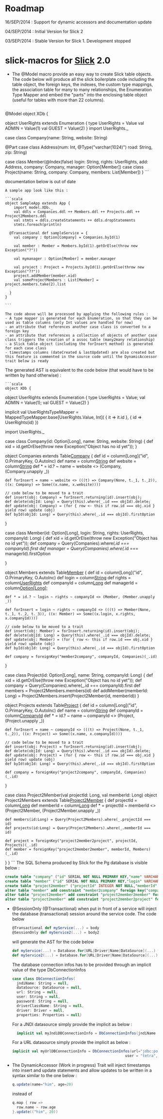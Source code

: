 Roadmap
=======

16/SEP/2014 : Support for dynamic accessors and documentation update

04/SEP/2014 : Initial Version for Slick 2

03/SEP/2014 : Stable Version for Slick 1. Development stopped

slick-macros for [Slick](http://slick.typesafe.com) 2.0 
============

- The @Model  macro provide an easy way to create Slick table objects. The code below will produce all the slick 
  boilerplate code including the table object, the foreign keys, the indexes, the custom type mappings, the association table for many to many relationships, 
  the Enumeration Type Mapper and embed the "parts" into the enclosing table object (useful for tables with more than 22 columns).

    ```scala
@Model object XDb {

  object UserRights extends Enumeration {
    type UserRights = Value
    val ADMIN = Value(1)
    val GUEST = Value(2)
  }
  import UserRights._

  case class Company(name: String, website: String)

  @Part case class Address(num: Int, @Type("varchar(1024)") road: String, zip: String)

  case class Member(@Index(false) login: String, rights: UserRights, add: Address, company: Company, manager: Option[Member])
  case class Project(name: String, company: Company, members: List[Member])
}
    ```
    
documentation below is out of date



    A sample app look like this :

    ```scala
    object SampleApp extends App {
        import model.XDb._
        val ddls = Companies.ddl ++ Members.ddl ++ Projects.ddl ++ Project2Members.ddl
        val stmts = ddls.createStatements ++ ddls.dropStatements
        stmts.foreach(println)

      @Transactional def sampleService = {
        val company : Option[Company] = Companies.byId(1)

        val member : Member = Members.byId(1).getOrElse(throw new Exception("?"))

        val mymanager : Option[Member] = member.manager

        val project : Project = Projects.byId(1).getOrElse(throw new Exception("??"))
        project.addMember(member.xid)
        val someProjectMembers : List[Member] = project.members.take(2).list

      }
    }

    ```

    The code above will be processed by applying the following rules :
    - A type mapper is generated for each Enumeration, so that they can be used as table columns (only Int values are handled for now)
    - an attribute that references another case class is converted to a foreign key
    - an attribute that references a collection of objects of another case class triggers the creation of a assoc table (many2many relationship)
    - a Slick table object (including the forInsert method) is generated for each case class
    - timestamps columns (dateCreated & lastUpdated) are also created but this feature is commented in the source code until the DynamicAccessor trait below is ready
    
  The generated AST is equivalent to the code below (that would have to be written by hand otherwise) :

    ```scala
    object XDb {
  object UserRights extends Enumeration {
    type UserRights = Value;
    val ADMIN = Value(1);
    val GUEST = Value(2)
  }
  
  implicit val UserRightsTypeMapper = MappedTypeMapper.base[UserRights.Value, Int](
    {
      it => it.id
    },
    {
      id => UserRights(id)
    })
    
  import UserRights._

  case class Company(id: Option[Long], name: String, website: String) {
    def xid = id.getOrElse(throw new Exception("Object has no id yet"));
  }

  object Companies extends Table[Company]("company") {
    def id = column[Long]("id", O.PrimaryKey, O.AutoInc)
    def name = column[String]("name")
    def website = column[String]("website")
    def * = id.? ~ name ~ website <> (Company, (Company.unapply _))

    def forInsert = name ~ website <> (((t) => Company(None, t._1, t._2)), ((x: Company) => Some((x.name, x.website))))
    
    // code below to be moved to a trait
    def insert(obj: Company) = forInsert.returning(id).insert(obj);
    def delete(objId: Long) = Query(this).where(_.id === objId).delete;
    def update(obj: Company) = (for { row <- this if row.id === obj.xid } yield row) update (obj)
    def byId(objId: Long) = Query(this).where(_.id === objId).firstOption
    
  }

  case class Member(id: Option[Long], login: String, rights: UserRights, companyId: Long) {
    def xid = id.getOrElse(throw new Exception("Object has no id yet"));
    def company = Query(Companies).where(_.id === companyId).first
    def manager = Query(Companies).where(_.id === managerId).firstOption
    
  }

  object Members extends Table[Member]("member") {
    def id = column[Long]("id", O.PrimaryKey, O.AutoInc)
    def login = column[String]("login")
    def rights = column[UserRights]("rights")
    def companyId = column[Long]("companyId")
    def managerId = column[Option[Long]]("managerId");
    
    def * = id.? ~ login ~ rights ~ companyId <> (Member, (Member.unapply _))

    def forInsert = login ~ rights ~ companyId <> (((t) => Member(None, t._1, t._2, t._3)), ((x: Member) => Some((x.login, x.rights, x.companyId))))

    // code below to be moved to a trait
    def insert(obj: Member) = forInsert.returning(id).insert(obj);
    def delete(objId: Long) = Query(this).where(_.id === objId).delete;
    def update(obj: Member) = (for { row <- this if row.id === obj.xid } yield row) update (obj)
    def byId(objId: Long) = Query(this).where(_.id === objId).firstOption

    def company = foreignKey("member2company", companyId, Companies)(_.id)
  }

  case class Project(id: Option[Long], name: String, companyId: Long) {
    def xid = id.getOrElse(throw new Exception("Object has no id yet"));
    def company = Query(Companies).where(_.id === companyId).first
    def members = Project2Members.members(id)
    def addMember(memberId: Long) = Project2Members.insert(Project2Member(id, memberId))
  }

  object Projects extends Table[Project]("project") {
    def id = column[Long]("id", O.PrimaryKey, O.AutoInc)
    def name = column[String]("name")
    def companyId = column[CompanyId]("companyId")
    def * = id.? ~ name ~ companyId <> (Project, (Project.unapply _))
    
    def forInsert = name ~ companyId <> (((t) => Project(None, t._1, t._2)), ((x: Project) => Some((x.name, x.companyId))))
    
    // code below to be moved to a trait
    def insert(obj: Project) = forInsert.returning(id).insert(obj);
    def delete(objId: Long) = Query(this).where(_.id === objId).delete;
    def update(obj: Project) = (for { row <- this if row.id === obj.xid } yield row) update (obj)
    def byId(objId: Long) = Query(this).where(_.id === objId).firstOption

    def company = foreignKey("project2company", companyId, Companies)(_.id)
  }

  case class Project2Member(val projectId: Long, val memberId: Long)
  object Project2Members extends Table[Project2Member]("project2member") {
    def projectId = column[Long]("projectId")
    def memberId = column[Long]("memberId")
    def * = projectId ~ memberId <> (Project2Member, (Project2Member.unapply _))
    
    def members(id:Long) = Query(Project2Members).where(_.projectId === id)
    def projects(id:Long) = Query(Project2Members).where(_.memberId === id)
    
    def project = foreignKey("project2member2project", projectId, Projects)(_.id)
    def member = foreignKey("project2member2member", memberId, Members)(_.id)
  }
}
    ```
The SQL Schema produced by Slick for the Pg database is visible below :

  ```sql
create table "company" ("id" SERIAL NOT NULL PRIMARY KEY,"name" VARCHAR(254) NOT NULL,"website" VARCHAR(254) NOT NULL)
create table "member" ("id" SERIAL NOT NULL PRIMARY KEY,"login" VARCHAR(254) NOT NULL,"rights" INTEGER NOT NULL,"companyId" INTEGER NOT NULL)
create table "project2member" ("projectId" INTEGER NOT NULL,"memberId" INTEGER NOT NULL)
alter table "member" add constraint "member2company" foreign key("companyId") references "company"("id") on update NO ACTION on delete NO ACTION
alter table "project2member" add constraint "project2member2member" foreign key("memberId") references "member"("id") on update NO ACTION on delete NO ACTION
alter table "project2member" add constraint "project2member2project" foreign key("projectId") references "project"("id") on update NO ACTION on delete NO ACTION

  ```

- @SessionOnly (@Transactional) when put in front of a service will inject the database (transactional) session around the service code.
  The code below

    ```scala
    @Transactional def myService(...) = body
    @SessionOnly def myService2(...) = body2
    ```
    
    will generate the AST for the code below
    ```scala
    def myService(...) = Database.for[URL|Driver|Name|DataSource](...) withTransaction { body }
    def myService2(...) = Database.for[URL|Driver|Name|DataSource](...) withSession { body2 }
    ```
    
    The database connection infos has to be provided through an implicit value of the type DbConnectionInfos
    ```scala
    case class DbConnectionInfos(
      jndiName: String = null,
      dataSource: DataSource = null,
      url: String = null,
      user: String = null,
      password: String = null,
      driverClassName: String = null,
      driver: Driver = null,
      properties: Properties = null)
    ```
    
    For a JNDI datasource simply provide the implicit as below :
    ```scala
      implicit val myJndiDBConnectionInfo = DbConnectionInfos(jndiName = "vars/jndi/jdbc/tetradb")
    ```
    
    For a URL datasource simply provide the implicit as below :
    ```scala
  implicit val myUrlDBConnectionInfo = DbConnectionInfos(url="jdbc:postgresql:tetra", driver = "org.postgresql.Driver",
                                                        user = "tetra", password = "e-z12B24")
    ```
    
- The DynamicAccessor (Work in progress)  Trait will inject timestamps into insert and update statements and allow updates
  to be written in a syntax similar to the one below :
    ```scala
    q.update(name="him", age=20)
    ```
  instead of
    ```scala
    q.map { row => 
      row.name ~ row.age 
    }.update(("him", 20)) 
```


